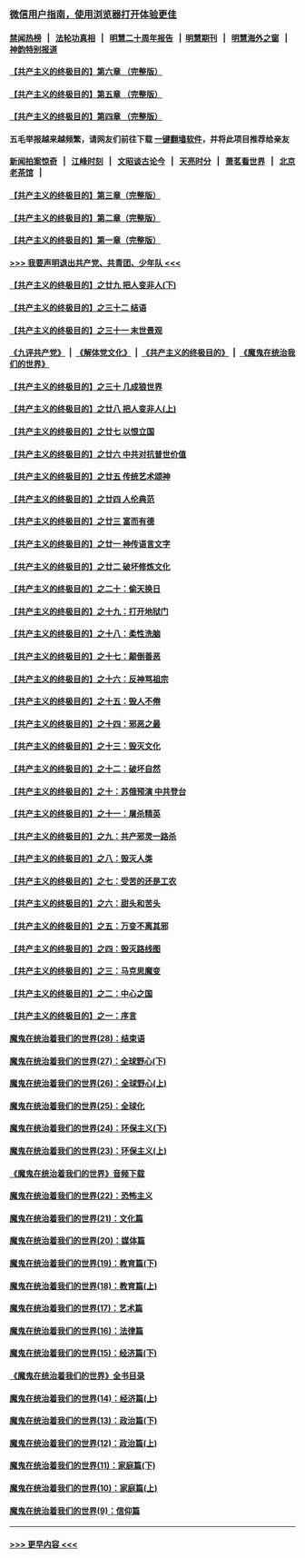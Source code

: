 ### [微信用户指南，使用浏览器打开体验更佳](https://github.com/gfw-breaker/banned-news1/blob/master/indexes/wechat-guide.md?t=0)
#### [禁闻热榜](热点新闻.md?t=0)  &nbsp;&nbsp;|&nbsp;&nbsp; [法轮功真相](https://github.com/gfw-breaker/truth/blob/master/README.md?t=0) &nbsp;&nbsp;|&nbsp;&nbsp; [明慧二十周年报告](https://github.com/gfw-breaker/mh-reports/blob/master/README.md?t=0) &nbsp;&nbsp;|&nbsp;&nbsp;[明慧期刊](https://github.com/gfw-breaker/mh-qikan) &nbsp;&nbsp;|&nbsp;&nbsp; [明慧海外之窗](https://github.com/gfw-breaker/mh-news/blob/master/README.md?t=0) &nbsp;&nbsp;|&nbsp;&nbsp; [神韵特别报道](https://github.com/gfw-breaker/mh-news/blob/master/shenyun.md?t=0)
#### [【共产主义的终极目的】第六章 （完整版）](../pages/nsc422/n11428913.md?t=02102011) 
#### [【共产主义的终极目的】第五章 （完整版）](../pages/nsc422/n11428912.md?t=02102011) 
#### [【共产主义的终极目的】第四章 （完整版）](../pages/nsc422/n11428907.md?t=02102011) 
#### 五毛举报越来越频繁，请网友们前往下载 [一键翻墙软件](https://github.com/gfw-breaker/ssr-accounts)，并将此项目推荐给亲友
#### [新闻拍案惊奇](https://github.com/gfw-breaker/banned-news1/blob/master/pages/link4.md) &nbsp;&nbsp;|&nbsp;&nbsp; [江峰时刻](https://github.com/gfw-breaker/banned-news1/blob/master/pages/link4.md) &nbsp;&nbsp;|&nbsp;&nbsp; [文昭谈古论今](https://github.com/gfw-breaker/banned-news1/blob/master/pages/link4.md) &nbsp;&nbsp;|&nbsp;&nbsp; [天亮时分](https://github.com/gfw-breaker/banned-news1/blob/master/pages/link4.md) &nbsp;&nbsp;|&nbsp;&nbsp; [萧茗看世界](https://github.com/gfw-breaker/banned-news1/blob/master/pages/link4.md) &nbsp;&nbsp;|&nbsp;&nbsp; [北京老茶馆](https://github.com/gfw-breaker/banned-news1/blob/master/pages/link4.md) &nbsp;&nbsp;|&nbsp;&nbsp; 
#### [【共产主义的终极目的】第三章（完整版）](../pages/nsc422/n11428848.md?t=02102011) 
#### [【共产主义的终极目的】第二章（完整版）](../pages/nsc422/n11428831.md?t=02102011) 
#### [【共产主义的终极目的】第一章（完整版）](../pages/nsc422/n11417651.md?t=02102011) 
#### [>>> 我要声明退出共产党、共青团、少年队 <<<](https://github.com/begood0513/goodnews/blob/master/quit/letter.md) 
#### [【共产主义的终极目的】之廿九 把人变非人(下)](../pages/nsc422/n11344140.md?t=02102011) 
#### [【共产主义的终极目的】之三十二 结语](../pages/nsc422/n11360535.md?t=02102011) 
#### [【共产主义的终极目的】之三十一 末世景观](../pages/nsc422/n11351129.md?t=02102011) 
#### [《九评共产党》](https://github.com/begood0513/9ping.md/blob/master/README.md) &nbsp;|&nbsp; [《解体党文化》](../../../../jtdwh.md/blob/master/README.md)  &nbsp;|&nbsp; [《共产主义的终极目的》](../../../../gczydzjmd.md/blob/master/README.md) &nbsp;|&nbsp; [《魔鬼在统治我们的世界》](../../../../mgztzwmdsj.md/blob/master/README.md) 
#### [【共产主义的终极目的】之三十 几成狼世界](../pages/nsc422/n11348280.md?t=02102011) 
#### [【共产主义的终极目的】之廿八 把人变非人(上)](../pages/nsc422/n11340492.md?t=02102011) 
#### [【共产主义的终极目的】之廿七 以恨立国](../pages/nsc422/n11336944.md?t=02102011) 
#### [【共产主义的终极目的】之廿六 中共对抗普世价值](../pages/nsc422/n11324785.md?t=02102011) 
#### [【共产主义的终极目的】之廿五 传统艺术颂神](../pages/nsc422/n11296396.md?t=02102011) 
#### [【共产主义的终极目的】之廿四 人伦典范](../pages/nsc422/n11296397.md?t=02102011) 
#### [【共产主义的终极目的】之廿三 富而有德](../pages/nsc422/n11283598.md?t=02102011) 
#### [【共产主义的终极目的】之廿一 神传语言文字](../pages/nsc422/n11263265.md?t=02102011) 
#### [【共产主义的终极目的】之廿二 破坏修炼文化](../pages/nsc422/n11245728.md?t=02102011) 
#### [【共产主义的终极目的】之二十：偷天换日](../pages/nsc422/n11238846.md?t=02102011) 
#### [【共产主义的终极目的】之十九：打开地狱门](../pages/nsc422/n11206376.md?t=02102011) 
#### [【共产主义的终极目的】之十八：柔性洗脑](../pages/nsc422/n11199994.md?t=02102011) 
#### [【共产主义的终极目的】之十七：颠倒善恶](../pages/nsc422/n11179782.md?t=02102011) 
#### [【共产主义的终极目的】之十六：反神骂祖宗](../pages/nsc422/n11166798.md?t=02102011) 
#### [【共产主义的终极目的】之十五：毁人不倦](../pages/nsc422/n11166792.md?t=02102011) 
#### [【共产主义的终极目的】之十四：邪恶之最](../pages/nsc422/n11150249.md?t=02102011) 
#### [【共产主义的终极目的】之十三：毁灭文化](../pages/nsc422/n11135227.md?t=02102011) 
#### [【共产主义的终极目的】之十二：破坏自然](../pages/nsc422/n11135214.md?t=02102011) 
#### [【共产主义的终极目的】之十：苏俄预演 中共登台](../pages/nsc422/n11118424.md?t=02102011) 
#### [【共产主义的终极目的】之十一：屠杀精英](../pages/nsc422/n11118442.md?t=02102011) 
#### [【共产主义的终极目的】之九：共产邪灵一路杀](../pages/nsc422/n11114139.md?t=02102011) 
#### [【共产主义的终极目的】之八：毁灭人类](../pages/nsc422/n11108503.md?t=02102011) 
#### [【共产主义的终极目的】之七：受苦的还是工农](../pages/nsc422/n11101809.md?t=02102011) 
#### [【共产主义的终极目的】之六：甜头和苦头](../pages/nsc422/n11096971.md?t=02102011) 
#### [【共产主义的终极目的】之五：万变不离其邪](../pages/nsc422/n11091285.md?t=02102011) 
#### [【共产主义的终极目的】之四：毁灭路线图](../pages/nsc422/n11086284.md?t=02102011) 
#### [【共产主义的终极目的】之三：马克思魔变](../pages/nsc422/n11061941.md?t=02102011) 
#### [【共产主义的终极目的】之二：中心之国](../pages/nsc422/n11047728.md?t=02102011) 
#### [【共产主义的终极目的】之一：序言](../pages/nsc422/n11086077.md?t=02102011) 
#### [魔鬼在统治着我们的世界(28)：结束语](../pages/nsc422/n10936246.md?t=02102011) 
#### [魔鬼在统治着我们的世界(27)：全球野心(下)](../pages/nsc422/n10928319.md?t=02102011) 
#### [魔鬼在统治着我们的世界(26)：全球野心(上)](../pages/nsc422/n10900318.md?t=02102011) 
#### [魔鬼在统治着我们的世界(25)：全球化](../pages/nsc422/n10788205.md?t=02102011) 
#### [魔鬼在统治着我们的世界(24)：环保主义(下)](../pages/nsc422/n10695307.md?t=02102011) 
#### [魔鬼在统治着我们的世界(23)：环保主义(上)](../pages/nsc422/n10688613.md?t=02102011) 
#### [《魔鬼在统治着我们的世界》音频下载](../pages/nsc422/n10635553.md?t=02102011) 
#### [魔鬼在统治着我们的世界(22)：恐怖主义](../pages/nsc422/n10614727.md?t=02102011) 
#### [魔鬼在统治着我们的世界(21)：文化篇](../pages/nsc422/n10597706.md?t=02102011) 
#### [魔鬼在统治着我们的世界(20)：媒体篇](../pages/nsc422/n10586579.md?t=02102011) 
#### [魔鬼在统治着我们的世界(19)：教育篇(下)](../pages/nsc422/n10564808.md?t=02102011) 
#### [魔鬼在统治着我们的世界(18)：教育篇(上)](../pages/nsc422/n10526970.md?t=02102011) 
#### [魔鬼在统治着我们的世界(17)：艺术篇](../pages/nsc422/n10499093.md?t=02102011) 
#### [魔鬼在统治着我们的世界(16)：法律篇](../pages/nsc422/n10485969.md?t=02102011) 
#### [魔鬼在统治着我们的世界(15)：经济篇(下)](../pages/nsc422/n10469975.md?t=02102011) 
#### [《魔鬼在统治着我们的世界》全书目录](../pages/nsc422/n10464261.md?t=02102011) 
#### [魔鬼在统治着我们的世界(14)：经济篇(上)](../pages/nsc422/n10457370.md?t=02102011) 
#### [魔鬼在统治着我们的世界(13)：政治篇(下)](../pages/nsc422/n10448270.md?t=02102011) 
#### [魔鬼在统治着我们的世界(12)：政治篇(上)](../pages/nsc422/n10444576.md?t=02102011) 
#### [魔鬼在统治着我们的世界(11)：家庭篇(下)](../pages/nsc422/n10440961.md?t=02102011) 
#### [魔鬼在统治着我们的世界(10)：家庭篇(上)](../pages/nsc422/n10435448.md?t=02102011) 
#### [魔鬼在统治着我们的世界(9)：信仰篇](../pages/nsc422/n10432159.md?t=02102011) 

----
#### [ >>> 更早内容 <<< ](../indexes/nsc422-earlier.md)
